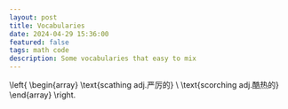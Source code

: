 ```yaml
---
layout: post
title: Vocabularies
date: 2024-04-29 15:36:00
featured: false
tags: math code
description: Some vocabularies that easy to mix
---
```


\left\{ \begin{array}
\text{scathing adj.严厉的} \\
\text{scorching adj.酷热的}
\end{array} \right.
